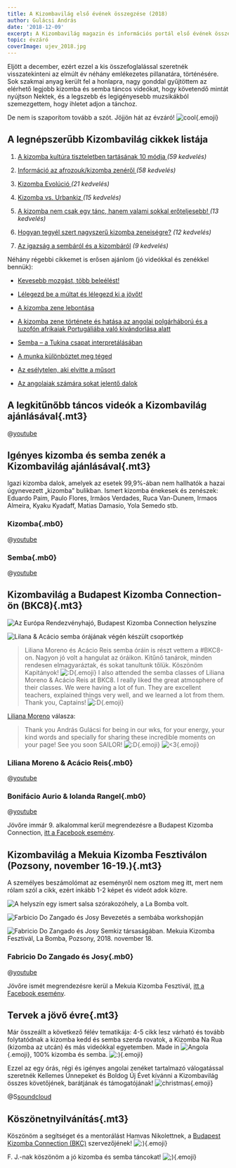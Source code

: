 ```yaml
---
title: A Kizombavilág első évének összegzése (2018)
author: Gulácsi András
date: '2018-12-09'
excerpt: A Kizombavilág magazin és információs portál első évének összegzése (2018)
topic: évzáró
coverImage: ujev_2018.jpg
---
```

Eljött a december, ezért ezzel a kis összefoglalással szeretnék visszatekinteni az elmúlt év néhány emlékezetes pillanatára, történésére. Sok szakmai anyag került fel a honlapra, nagy gonddal gyűjtöttem az elérhető legjobb kizomba és semba táncos videókat, hogy követendő mintát nyújtson Nektek, és a legszebb és legigényesebb muzsikákból szemezgettem, hogy ihletet adjon a tánchoz.

De nem is szaporítom tovább a szót. Jöjjön hát az évzáró! ![cool](/assets/images/emoji/cool.png){.emoji}

## A legnépszerűbb Kizombavilág cikkek listája

1. [A kizomba kultúra tiszteletben tartásának 10 módja](https://www.kizombavilag.com/2018/07/10/a_kizomba_kultura_tiszteletben_tartasanak_10_modja) *(59 kedvelés)*

2. [Információ az afrozouk/kizomba zenéről](https://www.kizombavilag.com/2018/09/13/informacio_az_afrozouk_kizomba_zenerol) *(58 kedvelés)*

3. [Kizomba Evolúció](https://www.kizombavilag.com/2018/06/24/a_kizomba_es_a_semba_evolucioja) *(21 kedvelés)*

4. [Kizomba vs. Urbankiz](https://www.kizombavilag.com/2018/06/29/kizomba_vs_urbankiz) *(15 kedvelés)*

5. [A kizomba nem csak egy tánc, hanem valami sokkal erőteljesebb!](https://www.kizombavilag.com/2018/05/01/a_kizomba_tobb_egy_tancnal) *(13 kedvelés)*

6. [Hogyan tegyél szert nagyszerű kizomba zeneiségre?](https://www.kizombavilag.com/2018/04/27/hogyan_tegyel_szert_nagyszeru_kizomba_zeneisegre) *(12 kedvelés)*

7. [Az igazság a sembáról és a kizombáról](https://www.kizombavilag.com/2018/06/23/az_igazsag_a_sembarol_es_a_kizombarol) *(9 kedvelés)*


Néhány régebbi cikkemet is erősen ajánlom (jó videókkal és zenékkel bennük):

* [Kevesebb mozgást, több beleélést!](https://www.kizombavilag.com/2018/04/30/kevesebb_mozgast_tobb_beleelest)

* [Lélegezd be a múltat és lélegezd ki a jövőt!](https://www.kizombavilag.com/2018/04/29/lelegezd_be_a_multat_es_lelegezd_ki_a_jovot)

* [A kizomba zene lebontása](https://www.kizombavilag.com/2018/04/28/a_kizomba_zene_lebontasa)

* [A kizomba zene története és hatása az angolai polgárháború és a luzofón afrikaiak Portugáliába való kivándorlása alatt](https://www.kizombavilag.com/2018/05/24/a_kizomba_zene_tortenete_es_hatasa_a_polgarhaboru_es_az_emigracio_alatt)

* [Semba – a Tukina csapat interpretálásában](https://www.kizombavilag.com/2018/06/03/semba_es_a_tukina_csapat)

* [A munka különböztet meg téged](https://www.kizombavilag.com/2018/05/06/a_munka_kulonboztet_meg_teged)

* [Az esélytelen, aki elvitte a műsort](https://www.kizombavilag.com/2018/05/14/az_eselytelen_aki_elvitte_a_musort)

* [Az angolaiak számára sokat jelentő dalok](https://www.kizombavilag.com/2018/06/15/dalok_melyek_az_angolaiaknak_sokat_jelentenek)

## A legkitűnőbb táncos videók a Kizombavilág ajánlásával{.mt3}

@[youtube](videoseries?list=PLFH6j6vN9B8PgQdwovQPZUHbHKYnNMKpt)

## Igényes kizomba és semba zenék a Kizombavilág ajánlásával{.mt3}

Igazi kizomba dalok, amelyek az esetek 99,9%-ában nem hallhatók a hazai úgynevezett „kizomba” bulikban. Ismert kizomba énekesek és zenészek: Eduardo Paim, Paulo Flores, Irmãos Verdades, Ruca Van-Dunem, Irmaos Almeira, Kyaku Kyadaff, Matias Damasio, Yola Semedo stb.

### Kizomba{.mb0}

@[youtube](videoseries?list=PLFH6j6vN9B8Pk_YrRJzfyopmFkaz2CwtX)

### Semba{.mb0}

@[youtube](videoseries?list=PLFH6j6vN9B8P2XVE3f9ugcfTO3oinP71J)


## Kizombavilág a Budapest Kizomba Connection-ön (BKC8){.mt3}

![Az Európa Rendezvényhajó, Budapest Kizomba Connection helyszíne](/assets/images/articles/europa_hajo_bkc8.jpg)

![Lilana & Acácio semba órájának végén készült csoportkép](/assets/images/articles/lilana_acacio_semba_class_bkc8.jpg)

> Liliana Moreno és Acácio Reis semba óráin is részt vettem a #BKC8-on. Nagyon jó volt a hangulat az óráikon. Kitűnő tanárok, minden rendesen elmagyaráztak, és sokat tanultunk tőlük. Köszönöm Kapitányok! ![:D](/assets/images/emoji/laugh.png){.emoji} I also attended the semba classes of Liliana Moreno & Acácio Reis at BKC8. I really liked the great atmosphere of their classes. We were having a lot of fun. They are excellent teachers, explained things very well, and we learned a lot from them. Thank you, Captains! ![:D](/assets/images/emoji/laugh.png){.emoji}

[Liliana Moreno](https://www.facebook.com/labytheway/) válasza:
> Thank you András Gulácsi for being in our wks, for your energy, your kind words and specially for sharing these incredible moments on your page! See you soon SAILOR! ![:D](/assets/images/emoji/laugh.png){.emoji} ![<3](/assets/images/emoji/love.png){.emoji}

### Liliana Moreno & Acácio Reis{.mb0}

@[youtube](kjYCQ4pL1Rs)

### Bonifácio Aurio & Iolanda Rangel{.mb0}

@[youtube](mVvABSgg7fY)

Jövőre immár 9. alkalommal kerül megrendezésre a Budapest Kizomba Connection, [itt a Facebook esemény](https://www.facebook.com/events/978577658996669/).


## Kizombavilág a Mekuia Kizomba Fesztiválon (Pozsony, november 16-19.){.mt3}

A személyes beszámolómat az eseményről nem osztom meg itt, mert nem rólam szól a cikk, ezért inkább 1-2 képet és videót adok közre.

![A helyszín egy ismert salsa szórakozóhely, a La Bomba volt.](/assets/images/articles/la_bomba_mekuia_2018.jpg)


![Farbicio Do Zangado és Josy Bevezetés a sembába workshopján](/assets/images/articles/fabricio_josy_semba_class_mekuia_2018.jpg)


![Fabricio Do Zangado és Josy Semkiz társaságában.
Mekuia Kizomba Fesztivál, La Bomba, Pozsony, 2018. november 18.](/assets/images/articles/fabricio_josy.jpg)

### Fabricio Do Zangado és Josy{.mb0}

@[youtube](eYmHu6Qk8yM)

Jövőre ismét megrendezésre kerül a Mekuia Kizomba Fesztivál, [itt a Facebook esemény](https://www.facebook.com/events/1986406804774934/).

## Tervek a jövő évre{.mt3}

Már összeállt a következő félév tematikája: 4-5 cikk lesz várható és tovább folytatódnak a kizomba kedd és semba szerda rovatok, a Kizomba Na Rua (kizomba az utcán) és más videókkal egyetemben.
Made in ![Angola](/assets/images/emoji/angola.png){.emoji}, 100% kizomba és semba. ![:)](/assets/images/emoji/happy.png){.emoji}

Ezzel az egy órás, régi és igényes angolai zenéket tartalmazó válogatással szeretnék Kellemes Ünnepeket és Boldog Új Évet kívánni a Kizombavilág összes követőjének, barátjának és támogatójának! ![christmas](/assets/images/emoji/pine.png){.emoji}

@S[soundcloud](https://soundcloud.com/andras-gulacsi/pure-angola-mix-semba-and-other-styles)

## Köszönetnyilvánítás{.mt3}

Köszönöm a segítséget és a mentorálást Hamvas Nikolettnek, a [Budapest Kizomba Connection (BKC)](https://www.facebook.com/BudapestKizombaConnection/) szervezőjének! ![:)](/assets/images/emoji/happy.png){.emoji}

F. J.-nak köszönöm a jó kizomba és semba táncokat!  ![;)](/assets/images/emoji/wink.png){.emoji}
